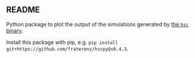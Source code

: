 ## README
Python package to plot the output of the simulations generated by [the `hsc` binary](https://github.com/fraterenz/hsc).

Install this package with pip, e.g. `pip install git+https://github.com/fraterenz/hscpy@v0.4.3`.

